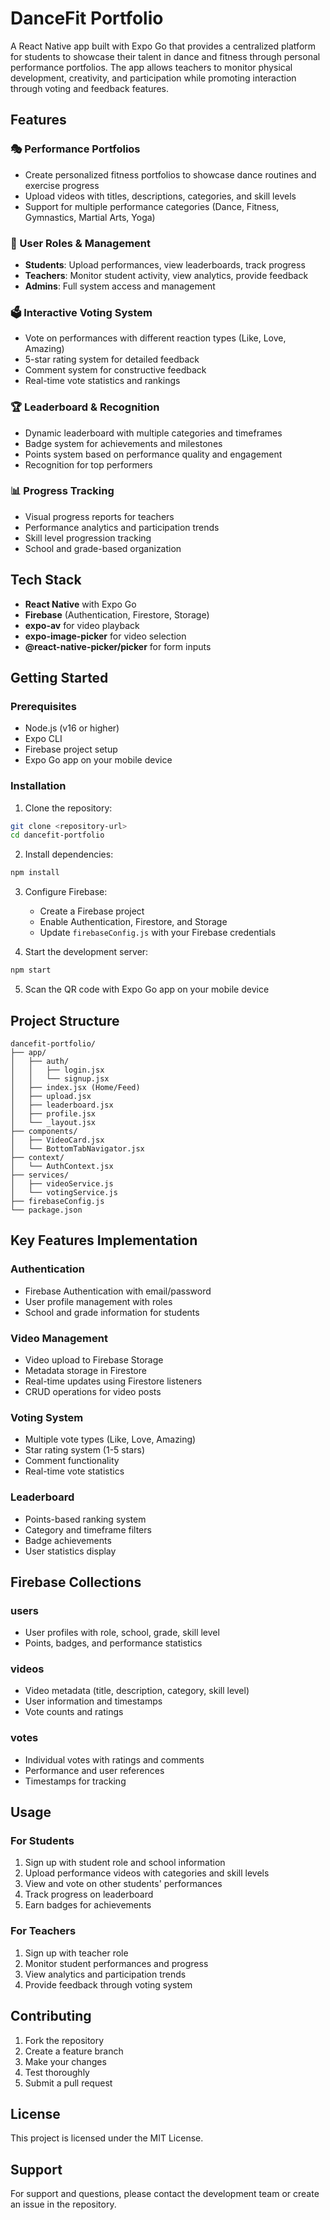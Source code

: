 # DanceFit Portfolio

A React Native app built with Expo Go that provides a centralized platform for students to showcase their talent in dance and fitness through personal performance portfolios. The app allows teachers to monitor physical development, creativity, and participation while promoting interaction through voting and feedback features.

## Features

### 🎭 Performance Portfolios
- Create personalized fitness portfolios to showcase dance routines and exercise progress
- Upload videos with titles, descriptions, categories, and skill levels
- Support for multiple performance categories (Dance, Fitness, Gymnastics, Martial Arts, Yoga)

### 👥 User Roles & Management
- **Students**: Upload performances, view leaderboards, track progress
- **Teachers**: Monitor student activity, view analytics, provide feedback
- **Admins**: Full system access and management

### 🗳️ Interactive Voting System
- Vote on performances with different reaction types (Like, Love, Amazing)
- 5-star rating system for detailed feedback
- Comment system for constructive feedback
- Real-time vote statistics and rankings

### 🏆 Leaderboard & Recognition
- Dynamic leaderboard with multiple categories and timeframes
- Badge system for achievements and milestones
- Points system based on performance quality and engagement
- Recognition for top performers

### 📊 Progress Tracking
- Visual progress reports for teachers
- Performance analytics and participation trends
- Skill level progression tracking
- School and grade-based organization

## Tech Stack

- **React Native** with Expo Go
- **Firebase** (Authentication, Firestore, Storage)
- **expo-av** for video playback
- **expo-image-picker** for video selection
- **@react-native-picker/picker** for form inputs

## Getting Started

### Prerequisites
- Node.js (v16 or higher)
- Expo CLI
- Firebase project setup
- Expo Go app on your mobile device

### Installation

1. Clone the repository:
```bash
git clone <repository-url>
cd dancefit-portfolio
```

2. Install dependencies:
```bash
npm install
```

3. Configure Firebase:
   - Create a Firebase project
   - Enable Authentication, Firestore, and Storage
   - Update `firebaseConfig.js` with your Firebase credentials

4. Start the development server:
```bash
npm start
```

5. Scan the QR code with Expo Go app on your mobile device

## Project Structure

```
dancefit-portfolio/
├── app/
│   ├── auth/
│   │   ├── login.jsx
│   │   └── signup.jsx
│   ├── index.jsx (Home/Feed)
│   ├── upload.jsx
│   ├── leaderboard.jsx
│   ├── profile.jsx
│   └── _layout.jsx
├── components/
│   ├── VideoCard.jsx
│   └── BottomTabNavigator.jsx
├── context/
│   └── AuthContext.jsx
├── services/
│   ├── videoService.js
│   └── votingService.js
├── firebaseConfig.js
└── package.json
```

## Key Features Implementation

### Authentication
- Firebase Authentication with email/password
- User profile management with roles
- School and grade information for students

### Video Management
- Video upload to Firebase Storage
- Metadata storage in Firestore
- Real-time updates using Firestore listeners
- CRUD operations for video posts

### Voting System
- Multiple vote types (Like, Love, Amazing)
- Star rating system (1-5 stars)
- Comment functionality
- Real-time vote statistics

### Leaderboard
- Points-based ranking system
- Category and timeframe filters
- Badge achievements
- User statistics display

## Firebase Collections

### users
- User profiles with role, school, grade, skill level
- Points, badges, and performance statistics

### videos
- Video metadata (title, description, category, skill level)
- User information and timestamps
- Vote counts and ratings

### votes
- Individual votes with ratings and comments
- Performance and user references
- Timestamps for tracking

## Usage

### For Students
1. Sign up with student role and school information
2. Upload performance videos with categories and skill levels
3. View and vote on other students' performances
4. Track progress on leaderboard
5. Earn badges for achievements

### For Teachers
1. Sign up with teacher role
2. Monitor student performances and progress
3. View analytics and participation trends
4. Provide feedback through voting system

## Contributing

1. Fork the repository
2. Create a feature branch
3. Make your changes
4. Test thoroughly
5. Submit a pull request

## License

This project is licensed under the MIT License.

## Support

For support and questions, please contact the development team or create an issue in the repository.